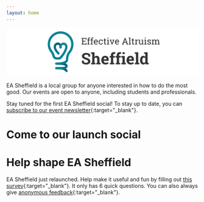 ```yaml
---
layout: home
---
```


![image](media/banner_light.png)

EA Sheffield is a local group for anyone interested in how to do the most good. Our events are open to anyone, including students and professionals.

Stay tuned for the first EA Sheffield social! To stay up to date, you can [subscribe to our event newsletter](https://mailchi.mp/2a86ff1bba6d/newsletter){:target="_blank"}.
# Come to our launch social

# Help shape EA Sheffield
EA Sheffield just relaunched. Help make it useful and fun by filling out [this survey](https://docs.google.com/forms/d/e/1FAIpQLSdTg_4Kd4_gsR5NQWZrJ-EzCf6ZYlNuDrpIHyet1A4u9fHk8A/viewform){:target="_blank"}. It only has 6 quick questions. You can also always give [anonymous feedback](https://forms.gle/R2fJoewVyQxPD2TE8){:target="_blank"}.
